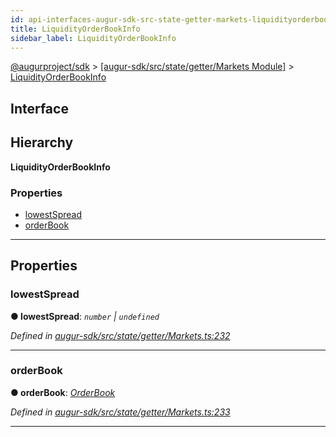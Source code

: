 ```yaml
---
id: api-interfaces-augur-sdk-src-state-getter-markets-liquidityorderbookinfo
title: LiquidityOrderBookInfo
sidebar_label: LiquidityOrderBookInfo
---
```


[@augurproject/sdk](api-readme.md) > [[augur-sdk/src/state/getter/Markets Module]](api-modules-augur-sdk-src-state-getter-markets-module.md) > [LiquidityOrderBookInfo](api-interfaces-augur-sdk-src-state-getter-markets-liquidityorderbookinfo.md)

## Interface

## Hierarchy

**LiquidityOrderBookInfo**

### Properties

* [lowestSpread](api-interfaces-augur-sdk-src-state-getter-markets-liquidityorderbookinfo.md#lowestspread)
* [orderBook](api-interfaces-augur-sdk-src-state-getter-markets-liquidityorderbookinfo.md#orderbook)

---

## Properties

<a id="lowestspread"></a>

###  lowestSpread

**● lowestSpread**: *`number` \| `undefined`*

*Defined in [augur-sdk/src/state/getter/Markets.ts:232](https://github.com/AugurProject/augur/blob/3727cd4ec9/packages/augur-sdk/src/state/getter/Markets.ts#L232)*

___
<a id="orderbook"></a>

###  orderBook

**● orderBook**: *[OrderBook](api-interfaces-augur-sdk-src-api-liquidity-orderbook.md)*

*Defined in [augur-sdk/src/state/getter/Markets.ts:233](https://github.com/AugurProject/augur/blob/3727cd4ec9/packages/augur-sdk/src/state/getter/Markets.ts#L233)*

___

